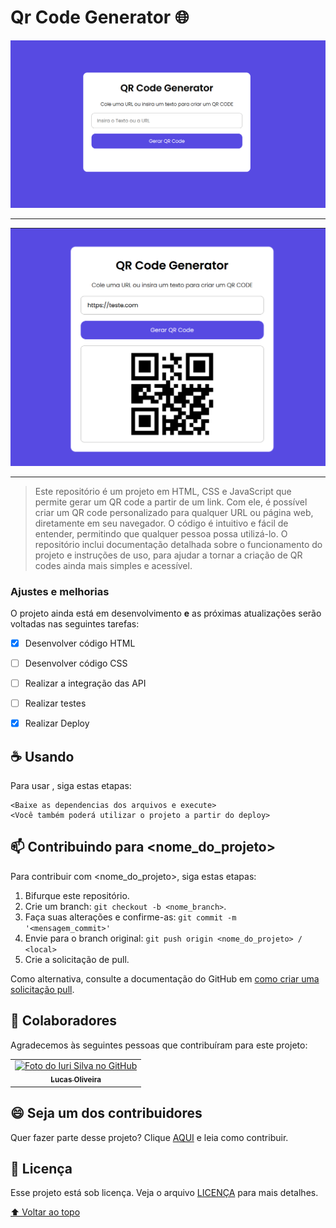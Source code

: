 # Qr Code Generator 🌐 

<!---Esses são exemplos. Veja https://shields.io para outras pessoas ou para personalizar este conjunto de escudos. Você pode querer incluir dependências, status do projeto e informações de licença aqui--->


<img src="/preview.png" alt="exemplo imagem">
<hr>
<img src="/preview2.png" alt="exemplo imagem">
<hr>

>Este repositório é um projeto em HTML, CSS e JavaScript que permite gerar um QR code a partir de um link. Com ele, é possível criar um QR code personalizado para qualquer URL ou página web, diretamente em seu navegador. O código é intuitivo e fácil de entender, permitindo que qualquer pessoa possa utilizá-lo. O repositório inclui documentação detalhada sobre o funcionamento do projeto e instruções de uso, para ajudar a tornar a criação de QR codes ainda mais simples e acessível.

### Ajustes e melhorias

O projeto ainda está em desenvolvimento **e** as próximas atualizações serão voltadas nas seguintes tarefas:

- [x] Desenvolver código HTML
- [ ] Desenvolver código CSS
- [ ] Realizar a integração das API
- [ ] Realizar testes
- [x] Realizar Deploy



## ☕ Usando <quote generator>

Para usar <Quote Generator>, siga estas etapas:

```
<Baixe as dependencias dos arquivos e execute>
<Você também poderá utilizar o projeto a partir do deploy>
```

## 📫 Contribuindo para <nome_do_projeto>

Para contribuir com <nome_do_projeto>, siga estas etapas:

1. Bifurque este repositório.
2. Crie um branch: `git checkout -b <nome_branch>`.
3. Faça suas alterações e confirme-as: `git commit -m '<mensagem_commit>'`
4. Envie para o branch original: `git push origin <nome_do_projeto> / <local>`
5. Crie a solicitação de pull.

Como alternativa, consulte a documentação do GitHub em [como criar uma solicitação pull](https://help.github.com/en/github/collaborating-with-issues-and-pull-requests/creating-a-pull-request).

## 🤝 Colaboradores

Agradecemos às seguintes pessoas que contribuíram para este projeto:

<table>
  <tr>
    <td align="center">
      <a href="#">
        <img src="https://avatars.githubusercontent.com/u/124714081?v=4" width="100px;" alt="Foto do Iuri Silva no GitHub"/><br>
        <sub>
          <b>Lucas Oliveira</b>
        </sub>
      </a>
    </td>
   
  </tr>
</table>


## 😄 Seja um dos contribuidores<br>

Quer fazer parte desse projeto? Clique [AQUI](CONTRIBUTING.md) e leia como contribuir.

## 📝 Licença

Esse projeto está sob licença. Veja o arquivo [LICENÇA](LICENSE.md) para mais detalhes.

[⬆ Voltar ao topo](#nome-do-projeto)<br>
